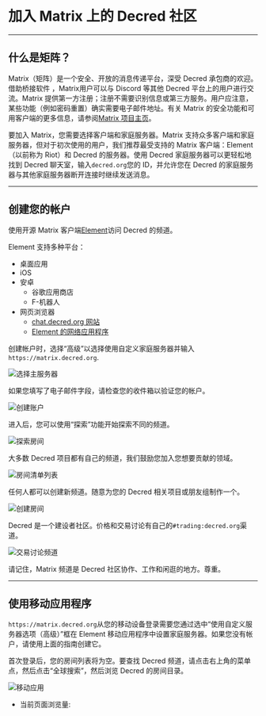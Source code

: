 # 加入 Matrix 上的 Decred 社区

---

## 什么是矩阵？

Matrix（矩阵）是一个安全、开放的消息传递平台，深受 Decred 承包商的欢迎。借助桥接软件 ，Matrix用户可以与 Discord 等其他 Decred 平台上的用户进行交流。Matrix 提供第一方注册；注册不需要识别信息或第三方服务。用户应注意，某些功能（例如密码重置）确实需要电子邮件地址。有关 Matrix 的安全功能和可用客户端的更多信息，请参阅[Matrix 项目主页](https://matrix.org/)。

要加入 Matrix，您需要选择客户端和家庭服务器。Matrix 支持众多客户端和家庭服务器，但对于初次使用的用户，我们推荐最受支持的 Matrix 客户端：Element（以前称为 Riot）和 Decred 的服务器。使用 Decred 家庭服务器可以更轻松地找到 Decred 聊天室，输入`decred.org`您的 ID，并允许您在 Decred 的家庭服务器与其他家庭服务器断开连接时继续发送消息。

---

## 创建您的帐户

使用开源 Matrix 客户端[Element](https://element.io/get-started)访问 Decred 的频道。

Element 支持多种平台：

- 桌面应用
- iOS
- 安卓
  - 谷歌应用商店
  - F-机器人
- 网页浏览器
  - [chat.decred.org 网站](https://chat.decred.org/)
  - [Element 的网络应用程序](https://app.element.io/)

创建帐户时，选择“高级”以选择使用自定义家庭服务器并输入`https://matrix.decred.org`.

![选择主服务器](https://docs.decred.org/img/matrix/matrix-02-select-home-server.png)

如果您填写了电子邮件字段，请检查您的收件箱以验证您的帐户。

![创建账户](https://docs.decred.org/img/matrix/matrix-03-create-account.png)

进入后，您可以使用“探索”功能开始探索不同的频道。

![探索房间](https://docs.decred.org/img/matrix/matrix-04-explore-rooms.png)

大多数 Decred 项目都有自己的频道，我们鼓励您加入您想要贡献的领域。

![房间清单列表](https://docs.decred.org/img/matrix/matrix-05-room-list.png)

任何人都可以创建新频道。随意为您的 Decred 相关项目或朋友组制作一个。

![创建房间](https://docs.decred.org/img/matrix/matrix-06-create-room.png)

Decred 是一个建设者社区。价格和交易讨论有自己的`#trading:decred.org`渠道。

![交易讨论频道](https://docs.decred.org/img/matrix/matrix-07-trading-channel.png)

请记住，Matrix 频道是 Decred 社区协作、工作和闲逛的地方。尊重。

---

## 使用移动应用程序

`https://matrix.decred.org`从您的移动设备登录需要您通过选中“使用自定义服务器选项（高级）”框在 Element 移动应用程序中设置家庭服务器。如果您没有帐户，请使用上面的指南创建它。

首次登录后，您的房间列表将为空。要查找 Decred 频道，请点击右上角的菜单点，然后点击“全球搜索”，然后浏览 Decred 的房间目录。

![移动应用](https://docs.decred.org/img/matrix/matrix-08-mobile.png)
<script type="module">
  import { init } from 'https://unpkg.com/@waline/client@v2/dist/waline.mjs';

  init({
    el: '#waline',
    // ...
    comment: true, // 评论数统计
  });
</script>
<ul>
  <li>
    当前页面浏览量:
    <span class="waline-pageview-count"/>
  </li>
</ul>
<script type="module">
  import { pageviewCount } from 'https://unpkg.com/@waline/client/dist/pageview.mjs';
  pageviewCount({
    serverURL: '<https://decred-test2.vercel.app/>',
    path: window.location.pathname,
  // 可选的，用于自定选择器，默认为 `'.waline-pageview-count'`
    // selector: 'waline-pageview-count',

    // 可选的，是否在获取时增加访问量，默认为 `true`
    // update: true,
  });
</script>

